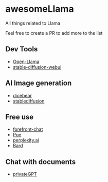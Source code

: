 # awesomeLlama 

All things related to Llama 

Feel free to create a PR to add more to the list 


## Dev Tools
- [Open-Llama](https://github.com/s-JoL/Open-Llama)
- [stable-diffusion-webui](https://github.com/AUTOMATIC1111/stable-diffusion-webui)

## AI Image generation
- [dicebear](https://www.dicebear.com/)
- [stablediffusion](https://stablediffusionweb.com/)

## Free use
- [forefront-chat](https://chat.forefront.ai/)
- [Poe](https://poe.com/)
- [perplexity.ai](https://www.perplexity.ai/)
- [Bard](https://bard.google.com/)

## Chat with documents
- [privateGPT](https://github.com/imartinez/privateGPT)
